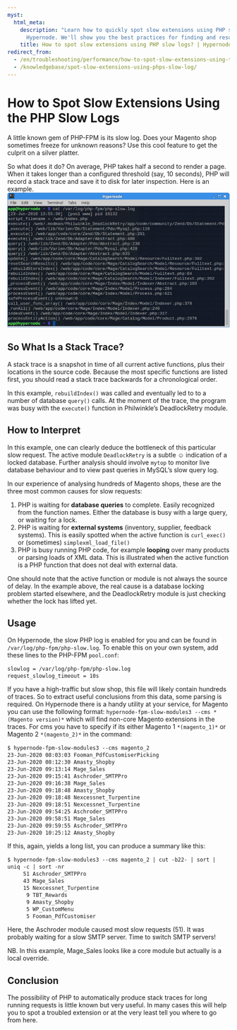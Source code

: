 ```yaml
---
myst:
  html_meta:
    description: "Learn how to quickly spot slow extensions using PHP slow logs in
      Hypernode. We'll show you the best practices for finding and resolving issues. "
    title: How to spot slow extensions using PHP slow logs? | Hypernode
redirect_from:
  - /en/troubleshooting/performance/how-to-spot-slow-extensions-using-the-php-slow-logs/
  - /knowledgebase/spot-slow-extensions-using-phps-slow-log/
---
```


<!-- source: https://support.hypernode.com/en/troubleshooting/performance/how-to-spot-slow-extensions-using-the-php-slow-logs/ -->

# How to Spot Slow Extensions Using the PHP Slow Logs

A little known gem of PHP-FPM is its slow log. Does your Magento shop sometimes freeze for unknown reasons? Use this cool feature to get the culprit on a silver platter.

So what does it do? On average, PHP takes half a second to render a page. When it takes longer than a configured threshold (say, 10 seconds), PHP will record a stack trace and save it to disk for later inspection. Here is an example.
![](_res/ywvrNtVrgK14RG6Vqqhh7yl8EUbnbyd9Kw.png)

## So What Is a Stack Trace?

A stack trace is a snapshot in time of all current active functions, plus their locations in the source code. Because the most specific functions are listed first, you should read a stack trace backwards for a chronological order.

In this example, `rebuildIndex()` was called and eventually led to to a number of database `query()` calls. At the moment of the trace, the program was busy with the `execute()` function in Philwinkle’s DeadlockRetry module.

## How to Interpret

In this example, one can clearly deduce the bottleneck of this particular slow request. The active module `DeadlockRetry` is a subtle ☺ indication of a locked database. Further analysis should involve `mytop` to monitor live database behaviour and to view past queries in MySQL’s slow query log.

In our experience of analysing hundreds of Magento shops, these are the three most common causes for slow requests:

1. PHP is waiting for **database queries** to complete. Easily recognized from the function names. Either the database is busy with a large query, or waiting for a lock.
1. PHP is waiting for **external systems** (inventory, supplier, feedback systems). This is easily spotted when the active function is `curl_exec()` or (sometimes) `simplexml_load_file()`
1. PHP is busy running PHP code, for example **looping** over many products or parsing loads of XML data. This is illustrated when the active function is a PHP function that does not deal with external data.

One should note that the active function or module is not always the source of delay. In the example above, the real cause is a database locking problem started elsewhere, and the DeadlockRetry module is just checking whether the lock has lifted yet.

## Usage

On Hypernode, the slow PHP log is enabled for you and can be found in `/var/log/php-fpm/php-slow.log`. To enable this on your own system, add these lines to the PHP-FPM `pool.conf`:

```nginx
slowlog = /var/log/php-fpm/php-slow.log
request_slowlog_timeout = 10s
```

If you have a high-traffic but slow shop, this file will likely contain hundreds of traces. So to extract useful conclusions from this data, some parsing is required. On Hypernode there is a handy utility at your service, for Magento you can use the following format: `hypernode-fpm-slow-modules3 --cms *(Magento version)*` which will find non-core Magento extensions in the traces. For cms you have to specify if its either Magento 1 `*(magento_1)*` or Magento 2 `*(magento_2)*` in the command:

```nginx
$ hypernode-fpm-slow-modules3 --cms magento_2
23-Jun-2020 08:03:03 Fooman_PdfCustomiserPicking
23-Jun-2020 08:12:30 Amasty_Shopby
23-Jun-2020 09:13:14 Mage_Sales
23-Jun-2020 09:15:41 Aschroder_SMTPPro
23-Jun-2020 09:16:38 Mage_Sales
23-Jun-2020 09:18:48 Amasty_Shopby
23-Jun-2020 09:18:48 Nexcessnet_Turpentine
23-Jun-2020 09:18:51 Nexcessnet_Turpentine
23-Jun-2020 09:54:25 Aschroder_SMTPPro
23-Jun-2020 09:58:51 Mage_Sales
23-Jun-2020 09:59:55 Aschroder_SMTPPro
23-Jun-2020 10:25:12 Amasty_Shopby
```

If this, again, yields a long list, you can produce a summary like this:

```nginx
$ hypernode-fpm-slow-modules3 --cms magento_2 | cut -b22- | sort | uniq -c | sort -nr
     51 Aschroder_SMTPPro
     43 Mage_Sales
     15 Nexcessnet_Turpentine
      9 TBT_Rewards
      9 Amasty_Shopby
      5 WP_CustomMenu
      5 Fooman_PdfCustomiser
```

Here, the Aschroder module caused most slow requests (51). It was probably waiting for a slow SMTP server. Time to switch SMTP servers!

NB. In this example, Mage_Sales looks like a core module but actually is a local override.

## Conclusion

The possibility of PHP to automatically produce stack traces for long running requests is little known but very useful. In many cases this will help you to spot a troubled extension or at the very least tell you where to go from here.
